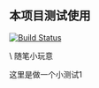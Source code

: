 本项目测试使用
---

[![Build Status](https://travis-ci.org/Msunxin/learn.svg?branch=master)](https://travis-ci.org/Msunxin/learn)


\\
随笔小玩意

这里是做一个小测试1
